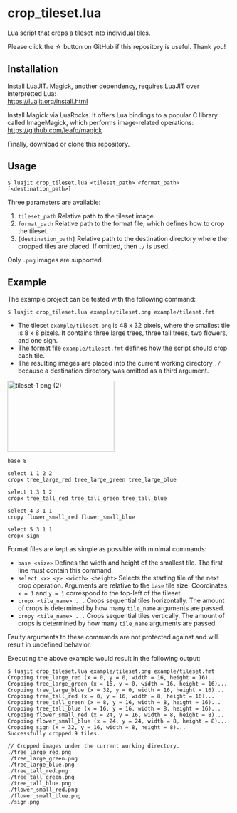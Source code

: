 # crop_tileset.lua

Lua script that crops a tileset into individual tiles.

Please click the ☆ button on GitHub if this repository is useful. Thank you!

## Installation

Install LuaJIT. Magick, another dependency, requires LuaJIT over interpretted Lua:  
https://luajit.org/install.html

Install Magick via LuaRocks. It offers Lua bindings to a popular C library called ImageMagick, which performs image-related operations:  
https://github.com/leafo/magick

Finally, download or clone this repository.

## Usage

```
$ luajit crop_tileset.lua <tileset_path> <format_path> [<destination_path>]
```

Three parameters are available:

1. `tileset_path` Relative path to the tileset image.
2. `format_path` Relative path to the format file, which defines how to crop the tileset.
3. `[destination_path]` Relative path to the destination directory where the cropped tiles are placed. If omitted, then `./` is used.

Only `.png` images are supported.

## Example

The example project can be tested with the following command:

```
$ luajit crop_tileset.lua example/tileset.png example/tileset.fmt
```

* The tileset `example/tileset.png` is 48 x 32 pixels, where the smallest tile is 8 x 8 pixels. It contains three large trees, three tall trees, two flowers, and one sign.
* The format file `example/tileset.fmt` defines how the script should crop each tile.
* The resulting images are placed into the current working directory `./` because a destination directory was omitted as a third argument.

<img width="240" height="160" alt="tileset-1 png (2)" src="https://github.com/user-attachments/assets/545097a9-36ad-4c00-806e-3be993ba7b15" />

```
base 8

select 1 1 2 2
cropx tree_large_red tree_large_green tree_large_blue

select 1 3 1 2
cropx tree_tall_red tree_tall_green tree_tall_blue

select 4 3 1 1
cropy flower_small_red flower_small_blue

select 5 3 1 1
cropx sign
```

Format files are kept as simple as possible with minimal commands:

* `base <size>` Defines the width and height of the smallest tile. The first line must contain this command.
* `select <x> <y> <width> <height>` Selects the starting tile of the next crop operation. Arguments are relative to the `base` tile size. Coordinates `x = 1` and `y = 1` correspond to the top-left of the tileset.
* `cropx <tile_name> ...` Crops sequential tiles horizontally. The amount of crops is determined by how many `tile_name` arguments are passed.
* `cropy <tile_name> ...` Crops sequential tiles vertically. The amount of crops is determined by how many `tile_name` arguments are passed.

Faulty arguments to these commands are not protected against and will result in undefined behavior.

Executing the above example would result in the following output:

```
$ luajit crop_tileset.lua example/tileset.png example/tileset.fmt
Cropping tree_large_red (x = 0, y = 0, width = 16, height = 16)...
Cropping tree_large_green (x = 16, y = 0, width = 16, height = 16)...
Cropping tree_large_blue (x = 32, y = 0, width = 16, height = 16)...
Cropping tree_tall_red (x = 0, y = 16, width = 8, height = 16)...
Cropping tree_tall_green (x = 8, y = 16, width = 8, height = 16)...
Cropping tree_tall_blue (x = 16, y = 16, width = 8, height = 16)...
Cropping flower_small_red (x = 24, y = 16, width = 8, height = 8)...
Cropping flower_small_blue (x = 24, y = 24, width = 8, height = 8)...
Cropping sign (x = 32, y = 16, width = 8, height = 8)...
Successfully cropped 9 tiles.
```

```
// Cropped images under the current working directory.
./tree_large_red.png
./tree_large_green.png
./tree_large_blue.png
./tree_tall_red.png
./tree_tall_green.png
./tree_tall_blue.png
./flower_small_red.png
./flower_small_blue.png
./sign.png
```
